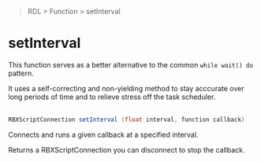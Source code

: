 > RDL > Function > setInterval

# setInterval

This function serves as a better alternative to the common `while wait() do` pattern.

It uses a self-correcting and non-yielding method to stay acccurate over long periods of time and to relieve stress off the task scheduler.
<br/><br/>

```c#
RBXScriptConnection setInterval (float interval, function callback)
```
Connects and runs a given callback at a specified interval.

Returns a RBXScriptConnection you can disconnect to stop the callback.
